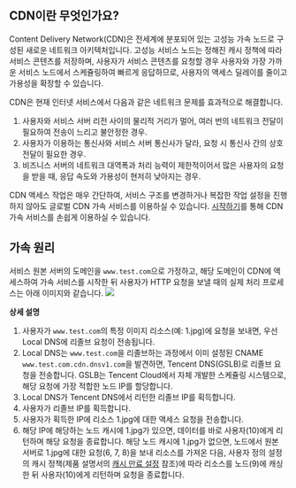 ## CDN이란 무엇인가요?

Content Delivery Network(CDN)은 전세계에 분포되어 있는 고성능 가속 노드로 구성된 새로운 네트워크 아키텍처입니다. 고성능 서비스 노드는 정해진 캐시 정책에 따라 서비스 콘텐츠를 저장하며, 사용자가 서비스 콘텐츠를 요청할 경우 사용자와 가장 가까운 서비스 노드에서 스케쥴링하여 빠르게 응답하므로, 사용자의 액세스 딜레이를 줄이고 가용성을 확장할 수 있습니다.

CDN은 현재 인터넷 서비스에서 다음과 같은 네트워크 문제를 효과적으로 해결합니다.
1. 사용자와 서비스 서버 리전 사이의 물리적 거리가 멀어, 여러 번의 네트워크 전달이 필요하여 전송이 느리고 불안정한 경우.
2. 사용자가 이용하는 통신사와 서비스 서버 통신사가 달라, 요청 시 통신사 간의 상호 전달이 필요한 경우.
3. 비즈니스 서버의 네트워크 대역폭과 처리 능력이 제한적이어서 많은 사용자의 요청을 받을 때, 응답 속도와 가용성이 현저히 낮아지는 경우.

CDN 액세스 작업은 매우 간단하여, 서비스 구조를 변경하거나 복잡한 작업 설정을 진행하지 않아도 글로벌 CDN 가속 서비스를 이용하실 수 있습니다. [시작하기](https://intl.cloud.tencent.com/document/product/228/32978)를 통해 CDN 가속 서비스를 손쉽게 이용하실 수 있습니다.

## 가속 원리
서비스 원본 서버의 도메인을 `www.test.com`으로 가정하고, 해당 도메인이 CDN에 액세스하여 가속 서비스를 시작한 뒤 사용자가 HTTP 요청을 보낼 때의 실제 처리 프로세스는 아래 이미지와 같습니다.
![](https://main.qcloudimg.com/raw/c155f8268c6ebdcc84f50cfb06f1f638.png)

**상세 설명**
1. 사용자가 `www.test.com`의 특정 이미지 리소스(예: 1.jpg)에 요청을 보내면, 우선 Local DNS에 리졸브 요청이 전송됩니다.
2. Local DNS는 `www.test.com`을 리졸브하는 과정에서 이미 설정된 CNAME `www.test.com.cdn.dnsv1.com`을 발견하면, Tencent DNS(GSLB)로 리졸브 요청을 전송합니다. GSLB는 Tencent Cloud에서 자체 개발한 스케쥴링 시스템으로, 해당 요청에 가장 적합한 노드 IP를 할당합니다.
3. Local DNS가 Tencent DNS에서 리턴한 리졸브 IP를 획득합니다.
4. 사용자가 리졸브 IP를 획득합니다.
5. 사용자가 획득한 IP에 리소스 1.jpg에 대한 액세스 요청을 전송합니다.
6. 해당 IP에 해당하는 노드 캐시에 1.jpg가 있으면, 데이터를 바로 사용자(10)에게 리턴하며 해당 요청을 종료합니다. 해당 노드 캐시에 1.jpg가 없으면, 노드에서 원본 서버로 1.jpg에 대한 요청(6, 7, 8)을 보내 리소스를 가져온 다음, 사용자 정의 설정의 캐시 정책(제품 설명서의 [캐시 만료 설정](https://intl.cloud.tencent.com/document/product/228/35317) 참조)에 따라 리소스를 노드(9)에 캐싱한 뒤 사용자(10)에게 리턴하며 요청을 종료합니다.
